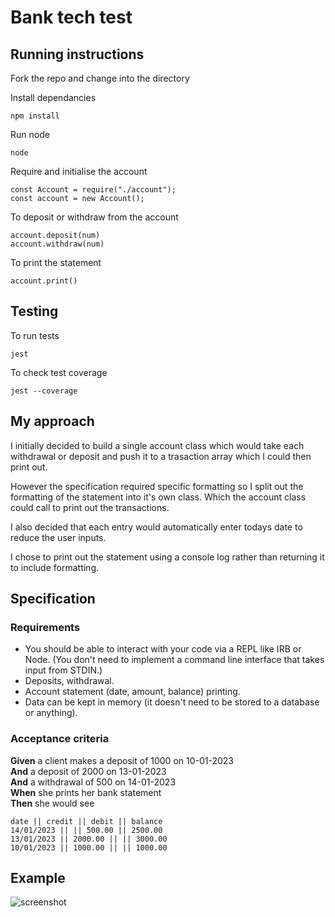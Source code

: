 # Bank tech test

## Running instructions

Fork the repo and change into the directory

Install dependancies

```
npm install
```

Run node

```
node
```

Require and initialise the account

```
const Account = require("./account");
const account = new Account();
```

To deposit or withdraw from the account

```
account.deposit(num)
account.withdraw(num)
```

To print the statement

```
account.print()
```

## Testing

To run tests

```
jest
```

To check test coverage

```
jest --coverage
```

## My approach

I initially decided to build a single account class which would take each withdrawal or deposit and push it to a trasaction array which I could then print out.

However the specification required specific formatting so I split out the formatting of the statement into it's own class. Which the account class could call to print out the transactions.

I also decided that each entry would automatically enter todays date to reduce the user inputs.

I chose to print out the statement using a console log rather than returning it to include formatting.

## Specification

### Requirements

- You should be able to interact with your code via a REPL like IRB or Node. (You don't need to implement a command line interface that takes input from STDIN.)
- Deposits, withdrawal.
- Account statement (date, amount, balance) printing.
- Data can be kept in memory (it doesn't need to be stored to a database or anything).

### Acceptance criteria

**Given** a client makes a deposit of 1000 on 10-01-2023  
**And** a deposit of 2000 on 13-01-2023  
**And** a withdrawal of 500 on 14-01-2023  
**When** she prints her bank statement  
**Then** she would see

```
date || credit || debit || balance
14/01/2023 || || 500.00 || 2500.00
13/01/2023 || 2000.00 || || 3000.00
10/01/2023 || 1000.00 || || 1000.00
```

## Example

![screenshot](/img/Screenshot%202022-09-22%20at%2011.42.47.png)

